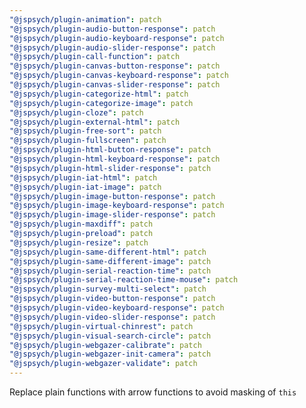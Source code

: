 ```yaml
---
"@jspsych/plugin-animation": patch
"@jspsych/plugin-audio-button-response": patch
"@jspsych/plugin-audio-keyboard-response": patch
"@jspsych/plugin-audio-slider-response": patch
"@jspsych/plugin-call-function": patch
"@jspsych/plugin-canvas-button-response": patch
"@jspsych/plugin-canvas-keyboard-response": patch
"@jspsych/plugin-canvas-slider-response": patch
"@jspsych/plugin-categorize-html": patch
"@jspsych/plugin-categorize-image": patch
"@jspsych/plugin-cloze": patch
"@jspsych/plugin-external-html": patch
"@jspsych/plugin-free-sort": patch
"@jspsych/plugin-fullscreen": patch
"@jspsych/plugin-html-button-response": patch
"@jspsych/plugin-html-keyboard-response": patch
"@jspsych/plugin-html-slider-response": patch
"@jspsych/plugin-iat-html": patch
"@jspsych/plugin-iat-image": patch
"@jspsych/plugin-image-button-response": patch
"@jspsych/plugin-image-keyboard-response": patch
"@jspsych/plugin-image-slider-response": patch
"@jspsych/plugin-maxdiff": patch
"@jspsych/plugin-preload": patch
"@jspsych/plugin-resize": patch
"@jspsych/plugin-same-different-html": patch
"@jspsych/plugin-same-different-image": patch
"@jspsych/plugin-serial-reaction-time": patch
"@jspsych/plugin-serial-reaction-time-mouse": patch
"@jspsych/plugin-survey-multi-select": patch
"@jspsych/plugin-video-button-response": patch
"@jspsych/plugin-video-keyboard-response": patch
"@jspsych/plugin-video-slider-response": patch
"@jspsych/plugin-virtual-chinrest": patch
"@jspsych/plugin-visual-search-circle": patch
"@jspsych/plugin-webgazer-calibrate": patch
"@jspsych/plugin-webgazer-init-camera": patch
"@jspsych/plugin-webgazer-validate": patch
---
```


Replace plain functions with arrow functions to avoid masking of `this`
